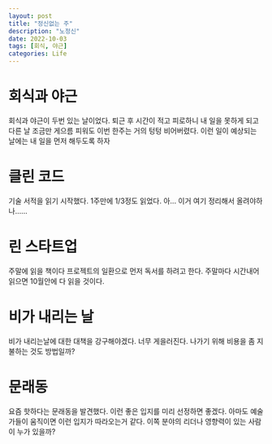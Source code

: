 ```yaml
---
layout: post
title: "정신없는 주"
description: "노정신"
date: 2022-10-03
tags: [회식, 야근]
categories: Life
---
```


# 회식과 야근
회식과 야근이 두번 있는 날이었다. 퇴근 후 시간이 적고 피로하니 내 일을 못하게 되고 다른 날 조금만 게으름 피워도 이번 한주는 거의 텅텅 비어버렸다. 이런 일이 예상되는 날에는 내 일을 먼저 해두도록 하자

# 클린 코드
기술 서적을 읽기 시작했다. 1주만에 1/3정도 읽었다. 아... 이거 여기 정리해서 올려야하나......

# 린 스타트업 
주말에 읽을 책이다 프로젝트의 일환으로 먼저 독서를 하려고 한다. 
주말마다 시간내어 읽으면 10월안에 다 읽을 것이다. 

# 비가 내리는 날
비가 내리는날에 대한 대책을 강구해야겠다. 너무 게을러진다. 나가기 위해 비용을 좀 지불하는 것도 방법일까?

# 문래동 
요즘 핫하다는 문래동을 발견했다. 이런 좋은 입지를 미리 선정하면 좋겠다. 아마도 예술가들이 움직이면 이런 입지가 따라오는거 같다. 이쪽 분야의 리더나 영향력이 있는 사람이 누가 있을까?